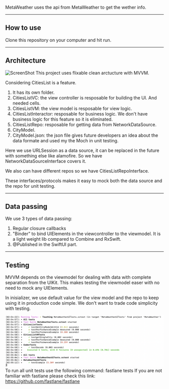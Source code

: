 



MetaWeather uses the api from MetaWeather to get the wether info.


-------------------
How to use
--------------
Clone this repository on your computer and hit run.

---------------------
Architecture
---------------
![ScreenShot](/MetaWeather/Screens/CitiesList/latest.png)
This project uses flixable clean arctucture with MVVM.

Considering CitiesList is a feature.
1. It has its own folder.
2. CitiesListVC: the view controller is resposable for building the UI. And needed cells. 
3. CitiesListVM: the view model is resposable for view logic.
4. CitiesListInteractor: resposable for business logic. We don't have business logic for this feature so it is eliminated.
5. CitiesListRepo: resposable for getting data from NetworkDataSource.
6. CityModel.
7. CityModel.json: the json file gives future developers an idea about the data formate and used my the Moch in unit testing.

Here we use URLSession as a data source, it can be replaced in the future with something else like alamofire. So we have NetworkDataSourceInterface covers it.

We also can have different repos so we have CitiesListRepoInterface.

These interfaces/protocols makes it easy to mock both the data source and the repo for unit testing.

---------------------
Data passing
---------------
We use 3 types of data passing:
1. Regular closure callbacks
2. "Binder" to bind UIElements in the viewcontroller to the viewmodel. It is a light weight lib compared to Combine and RxSwift.
3. @Published in the SwiftUI part. 

------------
Testing
---------
MVVM depends on the viewmodel for dealing with data with complete separation from the UIKit. This makes testing the viewmodel easer with no need to mock any UIElements.

In inisializer, we use default value for the view model and the repo to keep using it in production code simple. We don't want to trade code simplicity with testing.

![ScreenShot](/MetaWeatherTests/FastlaneRunUnitTest.png)
To run all unit tests use the following command: fastlane tests
If you are not familiar with fastlane please check this link: https://github.com/fastlane/fastlane
